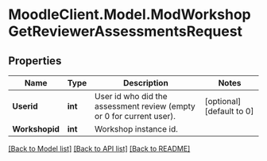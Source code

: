 # MoodleClient.Model.ModWorkshopGetReviewerAssessmentsRequest

## Properties

Name | Type | Description | Notes
------------ | ------------- | ------------- | -------------
**Userid** | **int** | User id who did the assessment review (empty or 0 for current user). | [optional] [default to 0]
**Workshopid** | **int** | Workshop instance id. | 

[[Back to Model list]](../README.md#documentation-for-models) [[Back to API list]](../README.md#documentation-for-api-endpoints) [[Back to README]](../README.md)

